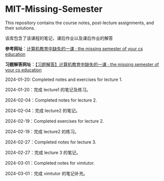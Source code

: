 # MIT-Missing-Semester
This repository contains the course notes, post-lecture assignments, and their solutions.  

该库包含了该课程的笔记，课后作业以及课后作业的解答

**参考网址**：[计算机教育中缺失的一课 · the missing semester of your cs education](https://missing-semester-cn.github.io/)

**习题解答网址**：[【习题解答】计算机教育中缺失的一课 · the missing semester of your cs education](https://missing-semester-cn.github.io/missing-notes-and-solutions/)

2024-01-20: Completed notes and exercises for lecture 1.

2024-01-20：完成 lecture1 的笔记及练习。

2024-02-04：Completed notes for lecture 2.

2024-02-04：完成 lecture2 的笔记。

2024-02-19：Completed exercises for lecture 2.

2024-02-19：完成 lecture2 的练习。

2024-02-27：Completed notes for lecture 3.

2024-02-27：完成 lecture 3 的笔记。

2024-03-01：Completed notes for vimtutor.

2024-03-01：完成 vimtutor 的笔记补充。